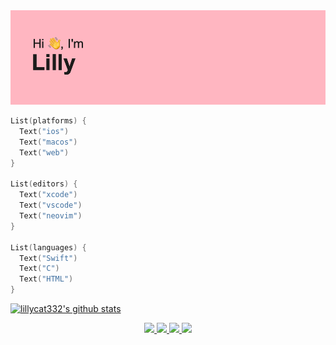 <img src="header.png">

```swift
List(platforms) {
  Text("ios")
  Text("macos")
  Text("web")
}

List(editors) {
  Text("xcode")
  Text("vscode")
  Text("neovim")
}

List(languages) {
  Text("Swift")
  Text("C")
  Text("HTML")
}
```
<p1 align="center">
  <a href="https://github.com/lillycat332">
    <img src="https://github-readme-stats.vercel.app/api?username=lillycat332&hide_border=true&show_icons=true" alt="lillycat332's github stats">
  </a>
</p1>

<p align="center">
  <a href="https://9front.org">
    <img src="https://user-images.githubusercontent.com/54189319/145022061-542e9920-9a60-40c7-96d9-555b3a1326c3.png">
  </a>
  <a href="https://apple.com/macos">
    <img src="https://user-images.githubusercontent.com/54189319/145035968-29eae403-af1b-4f00-82e4-f4c4870c90a8.png">
  </a>
  <a href="https://code.visualstudio.com">
    <img src="https://user-images.githubusercontent.com/54189319/145035904-c3578827-25cf-442e-8b56-5b302a2b4c4b.png">
  </a>
  <a href="https://affinity.serif.com/en-gb/">
    <img src="https://user-images.githubusercontent.com/54189319/145036531-32582195-e550-4c44-89b8-4e723addd428.png">
  </a>
  <!--<a href="https://www.arm.com">
    <img src="https://user-images.githubusercontent.com/54189319/145036190-f44f6d4a-53d6-4888-9bcb-2755635dc59e.png">
  </a>--!>
</p>
